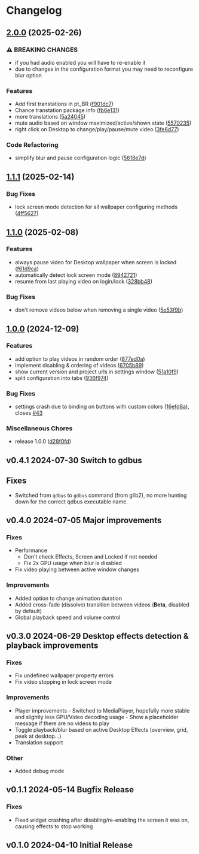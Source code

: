 # Changelog

## [2.0.0](https://github.com/luisbocanegra/plasma-smart-video-wallpaper-reborn/compare/v1.1.1...v2.0.0) (2025-02-26)


### ⚠ BREAKING CHANGES

* if you had audio enabled you will have to re-enable it
* due to changes in the configuration format you may need to reconfigure blur option

### Features

* Add first transtations in pt_BR ([f901dc7](https://github.com/luisbocanegra/plasma-smart-video-wallpaper-reborn/commit/f901dc71da60508c97e9be3ee789d18d2458eec2))
* Chance transtation package info ([fb6e131](https://github.com/luisbocanegra/plasma-smart-video-wallpaper-reborn/commit/fb6e1310edf23455c8c474e8a8ee09b406bd2f15))
* more translations ([5a24045](https://github.com/luisbocanegra/plasma-smart-video-wallpaper-reborn/commit/5a240454c92e10bf66392c831286214ee26685b0))
* mute audio based on window maximized/active/shown state ([5570235](https://github.com/luisbocanegra/plasma-smart-video-wallpaper-reborn/commit/557023577798464f463f65a8e7ea34842d4bf077))
* right click on Desktop  to change/play/pause/mute video ([3fe6d77](https://github.com/luisbocanegra/plasma-smart-video-wallpaper-reborn/commit/3fe6d7728a45f95c2cad4583722e1ac6a93dcb44))


### Code Refactoring

* simplify blur and pause configuration logic ([5618e7d](https://github.com/luisbocanegra/plasma-smart-video-wallpaper-reborn/commit/5618e7d08a5498e2f7e1841939182876c996400c))

## [1.1.1](https://github.com/luisbocanegra/plasma-smart-video-wallpaper-reborn/compare/v1.1.0...v1.1.1) (2025-02-14)


### Bug Fixes

* lock screen mode detection for all wallpaper configuring methods ([4ff5627](https://github.com/luisbocanegra/plasma-smart-video-wallpaper-reborn/commit/4ff56278a9bdb0a2a2a97056d39ac2b663ff7698))

## [1.1.0](https://github.com/luisbocanegra/plasma-smart-video-wallpaper-reborn/compare/v1.0.0...v1.1.0) (2025-02-08)


### Features

* always pause video for Desktop wallpaper when screen is locked ([f61d9ca](https://github.com/luisbocanegra/plasma-smart-video-wallpaper-reborn/commit/f61d9ca11418c467537823b439278fc9124e4f85))
* automatically detect lock screen mode ([8942721](https://github.com/luisbocanegra/plasma-smart-video-wallpaper-reborn/commit/8942721c4d1d42769bd67911edbe3d0b8c26c019))
* resume from last playing video on login/lock ([328bb48](https://github.com/luisbocanegra/plasma-smart-video-wallpaper-reborn/commit/328bb48a536acdbd1b7124a2c856331961573afb))


### Bug Fixes

* don't remove videos below when removing a single video ([5e53f9b](https://github.com/luisbocanegra/plasma-smart-video-wallpaper-reborn/commit/5e53f9b7e53c2cd8fc741c988196992f87ae91f6))

## [1.0.0](https://github.com/luisbocanegra/plasma-smart-video-wallpaper-reborn/compare/v0.4.1...v1.0.0) (2024-12-09)


### Features

* add option to play videos in random order ([877ed0a](https://github.com/luisbocanegra/plasma-smart-video-wallpaper-reborn/commit/877ed0ac4efde987dc251b751cb2c6a637f939ce))
* implement disabling & ordering of videos ([6705b89](https://github.com/luisbocanegra/plasma-smart-video-wallpaper-reborn/commit/6705b89ad1977e65b3f8866b0ff323d7884bf5bb))
* show current version and project urls in settings window ([51a10f9](https://github.com/luisbocanegra/plasma-smart-video-wallpaper-reborn/commit/51a10f9d626f4133152eadf31c12bcb5d2cf2647))
* split configuration into tabs ([936f974](https://github.com/luisbocanegra/plasma-smart-video-wallpaper-reborn/commit/936f97487134ed1e9d847bbaf8f586d4ceca9575))


### Bug Fixes

* settings crash due to binding on buttons with custom colors ([16efd8a](https://github.com/luisbocanegra/plasma-smart-video-wallpaper-reborn/commit/16efd8a756544d9b163a31fcc894ec10665cd51d)), closes [#43](https://github.com/luisbocanegra/plasma-smart-video-wallpaper-reborn/issues/43)


### Miscellaneous Chores

* release 1.0.0 ([d28f0fd](https://github.com/luisbocanegra/plasma-smart-video-wallpaper-reborn/commit/d28f0fd7ee6df17556212881ba7553135323af64))

## v0.4.1 2024-07-30 Switch to gdbus

## Fixes

- Switched from `qdbus` to `gdbus` command (from glib2), no more hunting down for the correct qdbus executable name.

## v0.4.0 2024-07-05 Major improvements

### Fixes

- Performance
  - Don't check Effects, Screen and Locked if not needed
  - Fix 2x GPU usage when blur is disabled
- Fix video playing between active window changes

### Improvements

- Added option to change animation duration
- Added cross-fade (dissolve) transition between videos (**Beta**, disabled by default)
- Global playback speed and volume control

## v0.3.0 2024-06-29 Desktop effects detection & playback improvements

### Fixes

- Fix undefined wallpaper property errors
- Fix video stopping in lock screen mode

### Improvements

- Player improvements - Switched to MediaPlayer, hopefully more stable and slightly less GPU/Video decoding usage - Show a placeholder message if there are no videos to play
- Toggle playback/blur based on active Desktop Effects (overview, grid, peek at desktop...)
- Translation support

### Other

- Added debug mode

## v0.1.1 2024-05-14 Bugfix Release

### Fixes

- Fixed widget crashing after disabling/re-enabling the screen it was on, causing effects to stop working

## v0.1.0 2024-04-10 Initial Release
